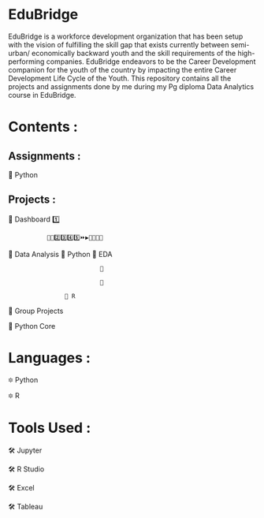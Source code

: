 # EduBridge
EduBridge is a workforce development organization that has been setup with the vision of fulfilling the skill gap that exists currently between semi-urban/ economically backward youth and the skill requirements of the high-performing companies. EduBridge endeavors to be the Career Development companion for the youth of the country by impacting the entire Career Development Life Cycle of the Youth.
This repository contains all the projects and assignments done by me during my Pg diploma Data Analytics course in EduBridge.

# Contents :

## Assignments :
  🔅 Python
  
## Projects :
  🔆 Dashboard
               1️⃣
               
               🔰💠2️⃣3️⃣4️⃣5️⃣⏩▶🔲🔳🔸🔶
  
  🔆 Data Analysis
                    🔷 Python
                              🔹 EDA 
                              
                              🔹 
                             
                              🔹
                    
                    🔷 R
  
  🔆 Group Projects
  
  🔆 Python Core
  
  
# Languages :
  🔯 Python
  
  🔯 R
  
# Tools Used :
  🛠 Jupyter
  
  🛠 R Studio
  
  🛠 Excel
  
  🛠 Tableau 
            

